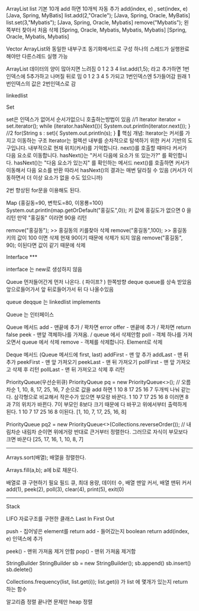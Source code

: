 ArrayList
list 기본 10개 add 하면 10개씩 자동 추가
add(index, e) , set(index, e)
        [Java, Spring, MyBatis]
        list.add(2,"Oracle");
        [Java, Spring, Oracle, MyBatis]
        list.set(3,"Mybatis");
        [Java, Spring, Oracle, Mybatis]
remove("Mybatis");
왼쪽부터 찾아서 처음 삭제
[Spring, Oracle, Mybatis, Mybatis, Mybatis]
[Spring, Oracle, Mybatis, Mybatis]

Vector
ArrayList와 동일한 내부구조 동기화메서드로 구성
하나의 스레드가 실행완료해야만 다른스레드 실행 가능

ArrayList 데이터의 양이 많아지면 느려짐
0 1 2 3 4
list.add(1,5); 라고 추가하면
1번 인덱스에 5추가하고 나머질 뒤로 밈
0 1 2 3 4 5 가되고
1번인덱스엔 5가들어감
원래 1번인덱스의 값은 2번인덱스로 감

linkedlist

Set

set은 인덱스가 없어서 순서가없으니 호출하는방법이 있음
        //1
        Iterator<String> iterator = set.iterator();
        while (iterator.hasNext()){
            System.out.println(iterator.next());
        }
        //2
        for(String s : set){
            System.out.println(s);
        }
🔹 핵심 개념: Iterator는 커서를 가지고 이동하는 구조
Iterator는 컬렉션 내부를 순차적으로 탐색하기 위한 커서 기반의 도구입니다.
내부적으로 현재 위치(커서)를 기억합니다.
next()를 호출할 때마다 커서가 다음 요소로 이동합니다.
hasNext()는 "커서 다음에 요소가 또 있는가?" 를 확인합니다.
hasNext()는 "다음 요소가 있는지" 를 확인하는 메서드
next()를 호출하면 커서가 이동해서 다음 요소를 반환
따라서 hasNext()의 결과는 매번 달라질 수 있음
(커서가 이동하면서 더 이상 요소가 없을 수도 있으니까)

2번 향상된 for문을 이용해도 된다.


Map
{홍길동=90, 변학도=80, 이몽룡=100}
System.out.println(map.getOrDefault("홍길도",0));
키 값에 홍길도가 없으면 0 을 리턴
만약 "홍길동" 이라면 90을 리턴

remove("홍길동"); >> 홍길동의 키를찾아 삭제
remove("홍길동",100); >> 홍길동 키의 값이 100 이면 삭제
현재 90이기 때문에 삭제가 되지 않음
remove("홍길동", 90); 이된다면 값이 같기 때문에 삭제



Interface ***

interface 는 new로 생성하지 않음


Queue
먼저들어간게 먼저 나온다.
( 파이프? )
한쪽방향
deque  queue를 상속 받았음
앞으로들어가서 앞 뒤로들어가서 뒤
다 나올수있음

queue deqque 는 linkedlist implements

Queue 는 인터페이스

Queue 메서드
add     - 맨끝에 추가 / 꽉차면 error
offer   - 맨끝에 추가 / 꽉차면 return false
peek    - 맨앞 객체하나를 가져옴. / queue 에서 삭제안함
poll    - 객체 하나를 가져오면서 queue 에서 삭제
remove  - 객체를 삭제합니다. Element로 삭제

Deque 메서드 (Queue 메서드에 first, last)
addFirst    - 맨 앞 추가
addLast     - 맨 뒤 추가
peekFirst   - 맨 앞 가져오기
peekLast    - 맨 뒤 가져오기
pollFirst   - 맨 앞 가져오고 삭제 후 리턴
pollLast    - 맨 뒤 가져오고 삭제 후 리턴

PriorityQueue(우선순위큐)
PriorityQueue<Integer> pq = new PriorityQueue<>();  // 오름차순
1, 10, 8, 17, 25, 16, 7
순으로 값을 add 하면
        1
    10      8
   17  25 16  7
   두개씩 나눠 같는다.
   삼각형으로 비교해서 작은수가 있으면 부모랑 바꾼다.
        1
    10      7
   17  25 16  8
이러면 8과 7의 위치가 바뀐다. 7이 부모인 8보다 크기 때문에
다 바꾸고 위에서부터 출력하게 된다.
1 10 7 17 25 16 8 이된다.
[1, 10, 7, 17, 25, 16, 8]

PriorityQueue<Integer> pq2 = new PriorityQueue<>(Collections.reverseOrder());   // 내림차순
내림차 순이면 위에거랑 반대로 큰거부터 정렬한다.
그러므로 자식이 부모보다 크면 바꾼다
[25, 17, 16, 1, 10, 8, 7]

-------
Arrays.sort(배열);
배열을 정렬한다.

Arrays.fill(a,b);
a에 b로 채운다.

배열로 큐 구현하기
필요 필드
큐, 최대 용량, 데이터 수, 배열 맨앞 커서, 배열 맨뒤 커서
add(1), peek(2), poll(3), clear(4), print(5), exit(0)


-----------------


Stack

LIFO 자료구조를 구현한 클래스
Last In First Out

push - 집어넣은 element를 return
add - 들어갔는지 boolean return
add(index, e) 인덱스에 추가

peek()  - 맨위 가져옴 제거 안함
pop()   - 맨위 가져옴 제거함



StringBuilder
StringBuilder sb = new StringBuilder();
sb.append() 
sb.insert()
sb.delete()


Collections.frequency(list, list.get(i));
list.get(i) 가 list 에 몇개가 있는지 return 하는 함수


알고리즘 정렬
끝나면 문제만
heap
정렬




